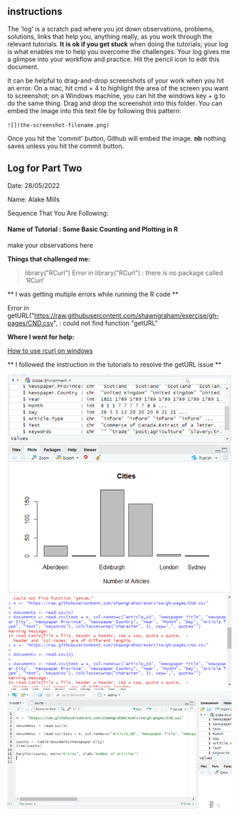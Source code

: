 ## instructions

The 'log' is a scratch pad where you jot down observations, problems, solutions, links that help you, anything really, as you work through the relevant tutorials. **It is ok if you get stuck** when doing the tutorials; your log is what enables me to help you overcome the challenges. Your log gives me a glimpse into your workflow and practice. Hit the pencil icon to edit this document.

It can be helpful to drag-and-drop screenshots of your work when you hit an error. On a mac, hit cmd + 4 to highlight the area of the screen you want to screenshot; on a Windows machine, you can hit the windows key + g to do the same thing. Drag and drop the screenshot into this folder. You can embed the image into this text file by following this pattern:

`![](the-screenshot-filename.png)`

Once you hit the 'commit' button, Github will embed the image. **nb** nothing saves unless you hit the commit button.

## Log for Part Two

Date: 28/05/2022

Name: Alake Mills

Sequence That You Are Following:

#### Name of Tutorial : Some Basic Counting and Plotting in R

make your observations here

**Things that challenged me:**

> library("RCurl")
Error in library("RCurl") : there is no package called ‘RCurl’

** I was getting mutiple errors while running the R code **

Error in getURL("https://raw.githubusercontent.com/shawngraham/exercise/gh-pages/CND.csv",  : 
  could not find function "getURL"



**Where I went for help:**

 [How to use rcurl on windows](https://stackoverflow.com/questions/39627639/unable-to-use-rcurl-in-r-on-windows)

   ** I followed the instruction in the tutorials to resolve the getURL issue **

![Screenshot for Plot of the Cities](cities-plot.PNG)
![Screenshot for error while running](error1.PNG)
![Screenshot for output](r.PNG)